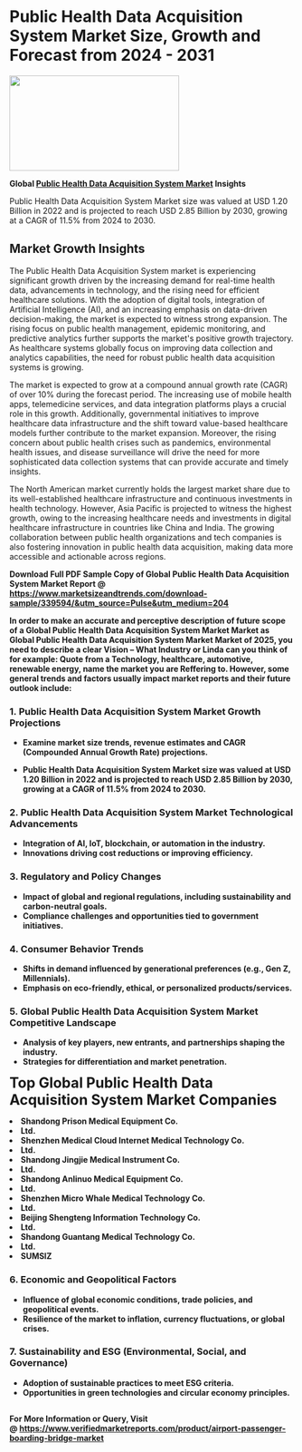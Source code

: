 <H1>Public Health Data Acquisition System Market Size, Growth and Forecast from 2024 - 2031</H1><img class="aligncenter size-medium wp-image-584254" src="https://thirdeyenews.in/wp-content/uploads/2024/09/Global-Market-Research-300x168.jpeg" alt="" width="300" height="168" /><p><strong>Global&nbsp;<a href="https://www.marketsizeandtrends.com/download-sample/339594/&amp;utm_source=Pulse&amp;utm_medium=204">Public Health Data Acquisition System Market</a> Insights</strong></p><p>Public Health Data Acquisition System Market size was valued at USD 1.20 Billion in 2022 and is projected to reach USD 2.85 Billion by 2030, growing at a CAGR of 11.5% from 2024 to 2030.</p><p><h2>Market Growth Insights</h2> <p>The Public Health Data Acquisition System market is experiencing significant growth driven by the increasing demand for real-time health data, advancements in technology, and the rising need for efficient healthcare solutions. With the adoption of digital tools, integration of Artificial Intelligence (AI), and an increasing emphasis on data-driven decision-making, the market is expected to witness strong expansion. The rising focus on public health management, epidemic monitoring, and predictive analytics further supports the market's positive growth trajectory. As healthcare systems globally focus on improving data collection and analytics capabilities, the need for robust public health data acquisition systems is growing.</p> <p><strong></strong></p> <p>The market is expected to grow at a compound annual growth rate (CAGR) of over 10% during the forecast period. The increasing use of mobile health apps, telemedicine services, and data integration platforms plays a crucial role in this growth. Additionally, governmental initiatives to improve healthcare data infrastructure and the shift toward value-based healthcare models further contribute to the market expansion. Moreover, the rising concern about public health crises such as pandemics, environmental health issues, and disease surveillance will drive the need for more sophisticated data collection systems that can provide accurate and timely insights.</p> <p>The North American market currently holds the largest market share due to its well-established healthcare infrastructure and continuous investments in health technology. However, Asia Pacific is projected to witness the highest growth, owing to the increasing healthcare needs and investments in digital healthcare infrastructure in countries like China and India. The growing collaboration between public health organizations and tech companies is also fostering innovation in public health data acquisition, making data more accessible and actionable across regions.</p> <p><strong></p><p><span class=""><strong>Download Full PDF Sample Copy of Global Public Health Data Acquisition System Market Report</strong> @ <a href="https://www.marketsizeandtrends.com/download-sample/339594/&amp;utm_source=Pulse&amp;utm_medium=204" target="_blank">https://www.marketsizeandtrends.com/download-sample/339594/&amp;utm_source=Pulse&amp;utm_medium=204</a></span></p><p>In order to make an accurate and perceptive description of future scope of a Global&nbsp;Public Health Data Acquisition System Market Market as Global&nbsp;Public Health Data Acquisition System Market Market of 2025, you need to describe a clear Vision &ndash; What Industry or Linda can you think of for example: Quote from a Technology, healthcare, automotive, renewable energy, name the market you are Reffering to. However, some general trends and factors usually impact market reports and their future outlook include:</p><h3>1.&nbsp;<strong>Public Health Data Acquisition System Market Growth Projections</strong></h3><ul><li>Examine market size trends, revenue estimates and CAGR (Compounded Annual Growth Rate) projections.</li><li><p>Public Health Data Acquisition System Market size was valued at USD 1.20 Billion in 2022 and is projected to reach USD 2.85 Billion by 2030, growing at a CAGR of 11.5% from 2024 to 2030.</p></li></ul><h3>2.&nbsp;<strong>Public Health Data Acquisition System Market Technological Advancements</strong></h3><ul><li>Integration of AI, IoT, blockchain, or automation in the industry.</li><li>Innovations driving cost reductions or improving efficiency.</li></ul><h3>3.&nbsp;<strong>Regulatory and Policy Changes</strong></h3><ul><li>Impact of global and regional regulations, including sustainability and carbon-neutral goals.</li><li>Compliance challenges and opportunities tied to government initiatives.</li></ul><h3>4.&nbsp;<strong>Consumer Behavior Trends</strong></h3><ul><li>Shifts in demand influenced by generational preferences (e.g., Gen Z, Millennials).</li><li>Emphasis on eco-friendly, ethical, or personalized products/services.</li></ul><h3>5.&nbsp;<strong>Global Public Health Data Acquisition System Market Competitive Landscape</strong></h3><ul><li>Analysis of key players, new entrants, and partnerships shaping the industry.</li><li>Strategies for differentiation and market penetration.</li></ul><p data-pm-slice="1 1 []"><span style="color: inherit; font-family: inherit; font-size: 25px;">Top Global Public Health Data Acquisition System Market Companies</span></p><div class="" data-test-id=""><p><li>Shandong Prison Medical Equipment Co.</li><li> Ltd.</li><li> Shenzhen Medical Cloud Internet Medical Technology Co.</li><li> Ltd.</li><li> Shandong Jingjie Medical Instrument Co.</li><li> Ltd.</li><li> Shandong Anlinuo Medical Equipment Co.</li><li> Ltd.</li><li> Shenzhen Micro Whale Medical Technology Co.</li><li> Ltd.</li><li> Beijing Shengteng Information Technology Co.</li><li> Ltd.</li><li> Shandong Guantang Medical Technology Co.</li><li> Ltd.</li><li> SUMSIZ</li></p></div><h3>6.&nbsp;<strong>Economic and Geopolitical Factors</strong></h3><ul><li>Influence of global economic conditions, trade policies, and geopolitical events.</li><li>Resilience of the market to inflation, currency fluctuations, or global crises.</li></ul><h3>7.&nbsp;<strong>Sustainability and ESG (Environmental, Social, and Governance)</strong></h3><ul><li>Adoption of sustainable practices to meet ESG criteria.</li><li>Opportunities in green technologies and circular economy principles.</li></ul><h2><strong style="font-size: 14px;">For More Information or Query, Visit @&nbsp;</strong><a style="background-color: #ffffff; font-size: 14px;" href="https://www.marketsizeandtrends.com/report/public-health-data-acquisition-system-market/" target="_blank">https://www.verifiedmarketreports.com/product/airport-passenger-boarding-bridge-market</a></h2>
